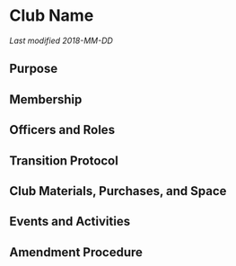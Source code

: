 # Club Name
*Last modified 2018-MM-DD*

## Purpose

## Membership

## Officers and Roles

## Transition Protocol

## Club Materials, Purchases, and Space

## Events and Activities

## Amendment Procedure
